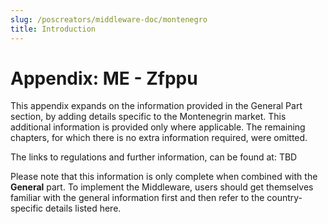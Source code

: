```yaml
---
slug: /poscreators/middleware-doc/montenegro
title: Introduction
---
```


# Appendix: ME - Zfppu

This appendix expands on the information provided in the General Part section, by adding details specific to the Montenegrin market. This additional information is provided only where applicable. The remaining chapters, for which there is no extra information required, were omitted.

The links to regulations and further information, can be found at:
TBD

<div class="alert alert--warning" role="alert">Please note that this information is only complete when combined with the <b>General</b> part. To implement the Middleware, users should get themselves familiar with the general information first and then refer to the country-specific details listed here.</div>